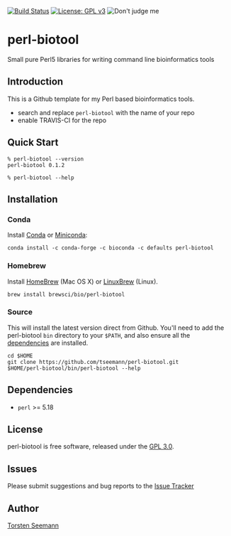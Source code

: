 [![Build Status](https://travis-ci.org/tseemann/perl-biotool.svg?branch=master)](https://travis-ci.org/tseemann/perl-biotool)
[![License: GPL v3](https://img.shields.io/badge/License-GPL%20v3-blue.svg)](https://www.gnu.org/licenses/gpl-3.0)
![Don't judge me](https://img.shields.io/badge/Language-Perl_5-steelblue.svg)

# perl-biotool
Small pure Perl5 libraries for writing command line bioinformatics tools

## Introduction

This is a Github template for my Perl based bioinformatics tools.

* search and replace `perl-biotool` with the name of your repo
* enable TRAVIS-CI for the repo

## Quick Start

```
% perl-biotool --version
perl-biotool 0.1.2

% perl-biotool --help

```

## Installation

### Conda
Install [Conda](https://conda.io/docs/) or [Miniconda](https://conda.io/miniconda.html):
```
conda install -c conda-forge -c bioconda -c defaults perl-biotool
```

### Homebrew
Install [HomeBrew](http://brew.sh/) (Mac OS X) or [LinuxBrew](http://linuxbrew.sh/) (Linux).
```
brew install brewsci/bio/perl-biotool
```

### Source
This will install the latest version direct from Github.
You'll need to add the perl-biotool `bin` directory to your `$PATH`,
and also ensure all the [dependencies](#Dependencies) are installed.
```
cd $HOME
git clone https://github.com/tseemann/perl-biotool.git
$HOME/perl-biotool/bin/perl-biotool --help
```

## Dependencies

* `perl` >= 5.18

## License

perl-biotool is free software, released under the
[GPL 3.0](https://raw.githubusercontent.com/tseemann/perl-biotool/master/LICENSE).

## Issues

Please submit suggestions and bug reports to the
[Issue Tracker](https://github.com/tseemann/perl-biotool/issues)

## Author

[Torsten Seemann](https://twitter.com/torstenseemann)
